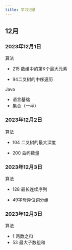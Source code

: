 ```yaml
---
title: 学习记录
---
```


## 12月

### 2023年12月1日

算法

- 215 数组中的第K个最大元素

- 94二叉树的中序遍历

Java

- 语言基础
- 集合（一半）

### 2023年12月2日

算法

- 104 二叉树的最大深度

- 200 岛屿数量

### 2023年12月3日

算法

- 128 最长连续序列

- 49字母异位词分组
 
### 2023年12月3日

算法

- 1 两数之和
- 53 最大子数组和
